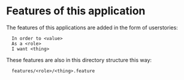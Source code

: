# Features of this application

The features of this applications are added in the form of userstories:

```gerkhin
  In order to <value>
  As a <role>
  I want <thing>
```

These features are also in this directory structure this way:

```
  features/<role>/<thing>.feature
```
